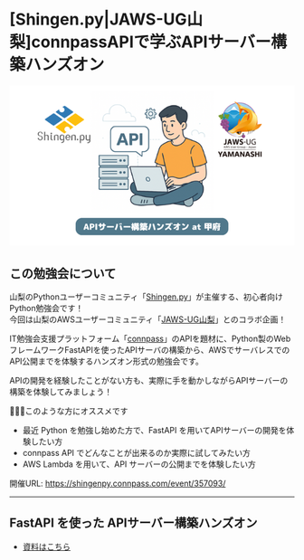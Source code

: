 # [Shingen.py|JAWS-UG山梨]connpassAPIで学ぶAPIサーバー構築ハンズオン

![](01_fastapi-handson/docs/images/eye-catching.png)

## この勉強会について

山梨のPythonユーザーコミュニティ「[Shingen.py](https://shingenpy.connpass.com/)」が主催する、初心者向けPython勉強会です！  
今回は山梨のAWSユーザーコミュニティ「[JAWS-UG山梨](https://jaws-ug-yamanashi.connpass.com/)」とのコラボ企画！

IT勉強会支援プラットフォーム「[connpass](https://connpass.com/)」のAPIを題材に、Python製のWebフレームワークFastAPIを使ったAPIサーバの構築から、AWSでサーバレスでのAPI公開までを体験するハンズオン形式の勉強会です。

APIの開発を経験したことがない方も、実際に手を動かしながらAPIサーバーの構築を体験してみましょう！

💁🏻‍♀️このような方にオススメです

* 最近 Python を勉強し始めた方で、FastAPI を用いてAPIサーバーの開発を体験したい方
* connpass API でどんなことが出来るのか実際に試してみたい方
* AWS Lambda を用いて、API サーバーの公開までを体験したい方

開催URL: https://shingenpy.connpass.com/event/357093/

---
## FastAPI を使った APIサーバー構築ハンズオン

- [資料はこちら](01_fastapi-handson/README.md)